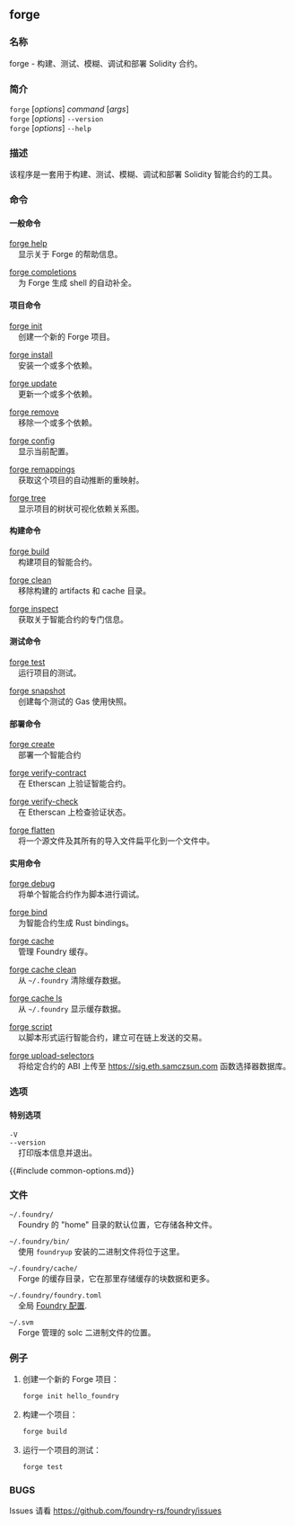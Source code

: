 ## forge

### 名称

forge - 构建、测试、模糊、调试和部署 Solidity 合约。

### 简介

`forge` [*options*] *command* [*args*]  
`forge` [*options*] `--version`  
`forge` [*options*] `--help`

### 描述

该程序是一套用于构建、测试、模糊、调试和部署 Solidity 智能合约的工具。

### 命令

#### 一般命令

[forge help](./forge-help.md)  
&nbsp;&nbsp;&nbsp;&nbsp;显示关于 Forge 的帮助信息。

[forge completions](./forge-completions.md)  
&nbsp;&nbsp;&nbsp;&nbsp;为 Forge 生成 shell 的自动补全。

#### 项目命令

[forge init](./forge-init.md)  
&nbsp;&nbsp;&nbsp;&nbsp;创建一个新的 Forge 项目。

[forge install](./forge-install.md)  
&nbsp;&nbsp;&nbsp;&nbsp;安装一个或多个依赖。

[forge update](./forge-update.md)  
&nbsp;&nbsp;&nbsp;&nbsp;更新一个或多个依赖。

[forge remove](./forge-remove.md)  
&nbsp;&nbsp;&nbsp;&nbsp;移除一个或多个依赖。

[forge config](./forge-config.md)  
&nbsp;&nbsp;&nbsp;&nbsp;显示当前配置。

[forge remappings](./forge-remappings.md)  
&nbsp;&nbsp;&nbsp;&nbsp;获取这个项目的自动推断的重映射。

[forge tree](./forge-tree.md)  
&nbsp;&nbsp;&nbsp;&nbsp;显示项目的树状可视化依赖关系图。

#### 构建命令

[forge build](./forge-build.md)  
&nbsp;&nbsp;&nbsp;&nbsp;构建项目的智能合约。

[forge clean](./forge-clean.md)  
&nbsp;&nbsp;&nbsp;&nbsp;移除构建的 artifacts 和 cache 目录。

[forge inspect](./forge-inspect.md)  
&nbsp;&nbsp;&nbsp;&nbsp;获取关于智能合约的专门信息。

#### 测试命令

[forge test](./forge-test.md)  
&nbsp;&nbsp;&nbsp;&nbsp;运行项目的测试。

[forge snapshot](./forge-snapshot.md)  
&nbsp;&nbsp;&nbsp;&nbsp;创建每个测试的 Gas 使用快照。

#### 部署命令

[forge create](./forge-create.md)  
&nbsp;&nbsp;&nbsp;&nbsp;部署一个智能合约

[forge verify-contract](./forge-verify-contract.md)  
&nbsp;&nbsp;&nbsp;&nbsp;在 Etherscan 上验证智能合约。

[forge verify-check](./forge-verify-check.md)  
&nbsp;&nbsp;&nbsp;&nbsp;在 Etherscan 上检查验证状态。

[forge flatten](./forge-flatten.md)  
&nbsp;&nbsp;&nbsp;&nbsp;将一个源文件及其所有的导入文件扁平化到一个文件中。

#### 实用命令

[forge debug](./forge-debug.md)  
&nbsp;&nbsp;&nbsp;&nbsp;将单个智能合约作为脚本进行调试。

[forge bind](./forge-bind.md)  
&nbsp;&nbsp;&nbsp;&nbsp;为智能合约生成 Rust bindings。

[forge cache](./forge-cache.md)  
&nbsp;&nbsp;&nbsp;&nbsp;管理 Foundry 缓存。

[forge cache clean](./forge-cache-clean.md)  
&nbsp;&nbsp;&nbsp;&nbsp;从 ``~/.foundry`` 清除缓存数据。

[forge cache ls](./forge-cache-ls.md)  
&nbsp;&nbsp;&nbsp;&nbsp;从 ``~/.foundry`` 显示缓存数据。

[forge script](./forge-script.md)  
&nbsp;&nbsp;&nbsp;&nbsp;以脚本形式运行智能合约，建立可在链上发送的交易。

[forge upload-selectors](./forge-upload-selectors.md)  
&nbsp;&nbsp;&nbsp;&nbsp;将给定合约的 ABI 上传至 https://sig.eth.samczsun.com 函数选择器数据库。

### 选项

#### 特别选项

`-V`  
`--version`  
&nbsp;&nbsp;&nbsp;&nbsp;打印版本信息并退出。

{{#include common-options.md}}

### 文件

`~/.foundry/`  
&nbsp;&nbsp;&nbsp;&nbsp;Foundry 的 "home" 目录的默认位置，它存储各种文件。

`~/.foundry/bin/`  
&nbsp;&nbsp;&nbsp;&nbsp;使用 `foundryup` 安装的二进制文件将位于这里。

`~/.foundry/cache/`  
&nbsp;&nbsp;&nbsp;&nbsp;Forge 的缓存目录，它在那里存储缓存的块数据和更多。

`~/.foundry/foundry.toml`  
&nbsp;&nbsp;&nbsp;&nbsp;全局 [Foundry 配置](../config/overview.md).

`~/.svm`  
&nbsp;&nbsp;&nbsp;&nbsp;Forge 管理的 solc 二进制文件的位置。

### 例子

1. 创建一个新的 Forge 项目：
    ```sh
    forge init hello_foundry
    ```

2. 构建一个项目：
    ```sh
    forge build
    ```

3. 运行一个项目的测试：
    ```sh
    forge test
    ```

### BUGS

Issues 请看 <https://github.com/foundry-rs/foundry/issues> 
